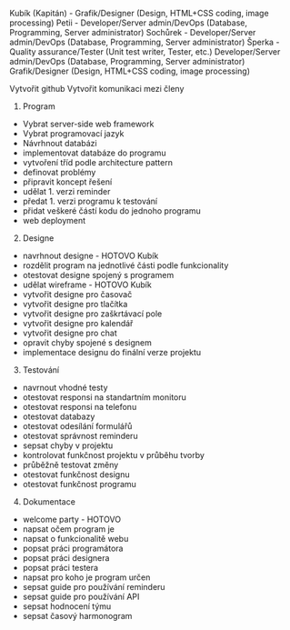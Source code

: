 Kubík (Kapitán) - Grafik/Designer (Design, HTML+CSS coding, image processing)
Petii - Developer/Server admin/DevOps (Database, Programming, Server administrator)
Sochůrek - Developer/Server admin/DevOps (Database, Programming, Server administrator)
Šperka - Quality assurance/Tester (Unit test writer, Tester, etc.) Developer/Server admin/DevOps (Database, Programming, Server administrator) Grafik/Designer (Design, HTML+CSS coding, image processing)

Vytvořit github
Vytvořit komunikaci mezi členy

1. Program
- Vybrat server-side web framework
- Vybrat programovací jazyk
- Návrhnout databázi
- implementovat databáze do programu
- vytvoření tříd podle architecture pattern
- definovat problémy
- připravit koncept řešení 
- udělat 1. verzi reminder 
- předat 1. verzi programu k testování
- přidat veškeré částí kodu do jednoho programu
- web deployment


2. Designe
- navrhnout designe - HOTOVO Kubík
- rozdělit program na jednotlivé části podle funkcionality
- otestovat designe spojený s programem 
- udělat wireframe - HOTOVO Kubík
- vytvořit designe pro časovač
- vytvořit designe pro tlačítka
- vytvořit designe pro zaškrtávací pole 
- vytvořit designe pro kalendář 
- vytvořit designe pro chat
- opravit chyby spojené s designem
- implementace designu do finální verze projektu



3. Testování
- navrnout vhodné testy
- otestovat responsi na standartním monitoru
- otestovat responsi na telefonu
- otestovat databazy 
- otestovat odesílání formulářů
- otestovat správnost reminderu
- sepsat chyby v projektu
- kontrolovat funkčnost projektu v průběhu tvorby
- průběžně testovat změny
- otestovat funkčnost designu
- otestovat funkčnost programu



4. Dokumentace
- welcome party - HOTOVO
- napsat očem program je
- napsat o funkcionalitě webu
- popsat práci programátora
- popsat práci designera
- popsat práci testera
- napsat pro koho je program určen
- sepsat guide pro používání reminderu
- sepsat guide pro používání API
- sepsat hodnocení týmu 
- sepsat časový harmonogram

